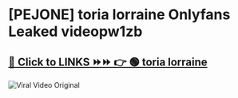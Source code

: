 
 # [PEJONE] toria lorraine Onlyfans Leaked videopw1zb

## <h2><a href="https://clipsfans.com/toria_lorraine&ref=git">🔗 Click to LINKS ⏩⏩ 👉 🟢 toria lorraine </a></h2>

<a href="https://clipsfans.com/toria_lorraine&ref=git" rel="nofollow" data-target="animated-image.originalLink"><img src="https://i.ibb.co.com/xMMVF88/686577567.gif" alt="Viral Video Original" style="max-width: 100%; display: inline-block;" data-target="animated-image.originalImage"></a>

